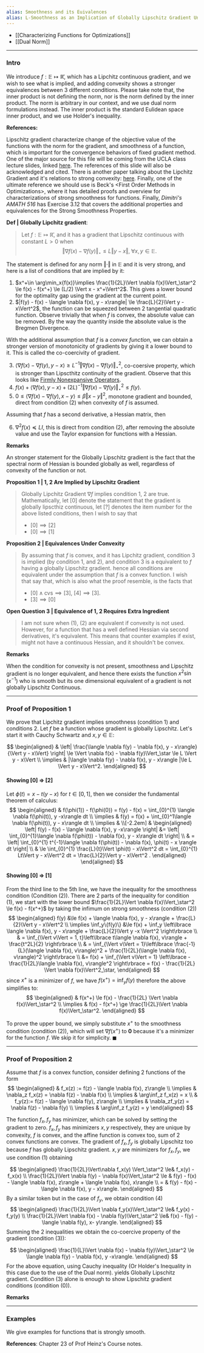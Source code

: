 ```yaml
---
alias: Smoothness and its Euivalences
alias: L-Smoothness as an Implication of Globally Lipschitz Gradient Under Convexity
---
```

* [[Characterizing Functions for Optimizations]]
* [[Dual Norm]]

---
### **Intro**

We introduce $f:\mathbb E \mapsto \mathbb{\bar R}$, which has a Lipchitz continuous gradient, and we wish to see what is implied, and adding convexity shows a stronger equivalences between 3 different conditions. Please take note that, the inner product is not defining the norm, nor is the norm defined by the inner product. The norm is arbitrary in our context, and we use dual norm formulations instead. The inner product is the standard Eulidean space inner product, and we use Holder's inequality. 

**References:** 

Lipschitz gradient characterize change of the objective value of the functions with the norm for the gradient, and smoothness of a function, which is important for the convergence behaviors of fixed gradient method. One of the major source for this file will be coming from the UCLA class lecture slides, linked [here](http://www.seas.ucla.edu/~vandenbe/236C/lectures/gradient.pdf#page14). The references of this slide will also be acknowledged and cited. There is another paper talking about the Lipchitz Gradient and it's relations to strong convexity: [here](https://arxiv.org/abs/1803.06573). Finally, one of the ultimate reference we should use is Beck's \<First Order Methods in Optimizations\>, where it has detailed proofs and overview for characterizations of strong smoothness for functions. Finally, *Dimitri's AMATH 516* has Exercise 3.12 that covers the additional properties and equivalences for the Strong Smoothness Properties. 

**Def | Globally Lipchitz gradient**: 

> Let $f: \mathbb E \mapsto \mathbb{\bar R}$, and it has a gradient that Lipschitz continuous with constant $L >0$  when
> $$
> \Vert \nabla f(x) - \nabla f(y)\Vert_\star\le L \Vert y - x\Vert, \;\forall x, y\in \mathbb E. 
> $$

The statement is defined for any norm $\Vert \cdot\Vert$ in $\mathbb E$ and it is very strong, and here is a list of conditions that are implied by it: 
1. $x^+\in \arg\min_x{f(x)}\implies \frac{1}{2L}\Vert \nabla f(x)\Vert_\star^2 \le f(x) - f(x^+) \le (L/2) \Vert x - x^+\Vert^2$. This gives a lower bound for the optimality gap using the gradient at the current point. 
2. $|f(y) - f(x) - \langle \nabla f(x), y - x\rangle| \le \frac{L}{2}\Vert y - x\Vert^2$, the function can be squeezed between 2 tangential quadratic function. Observe trivially that when $f$ is convex, the absolute value can be removed. By the way the quantity inside the absolute value is the Bregmen Divergence.

With the additional assumption that $f$ is a *convex function*, we can obtain a stronger version of monotonicity of gradients by giving it a lower bound to it. This is called the co-coercivity of gradient. 

3. $\langle \nabla f(x) - \nabla f(y), y - x\rangle \ge L^{-1}\Vert \nabla f(x) - \nabla f(y)\Vert_\star^2$, co-coersive property, which is stronger than Lipscthitz continuity of the gradient. Observe that this looks like [Firmly Nonexpansive Operators](Operators%20Theory/Firmly%20Nonexpansive%20Operators.md). 
4. $f(x) + \langle \nabla f(x), y - x\rangle + (2 L)^{-1}\Vert \nabla f(x) - \nabla f(y)\Vert^2_\star \le f(y)$. 
5. $0 \le \langle \nabla f(x) - \nabla f(y), x - y\rangle\le \beta \Vert x - y\Vert^2$, monotone gradient and bounded, direct from condition (2) when convexity of $f$ is assumed. 

Assuming that $f$ has a second derivative, a Hessian matrix, then 

6. $\nabla^2 f(x)\preceq LI$, this is direct from condition (2), after removing the absolute value and use the Taylor expansion for functions with a Hessian. 

**Remarks**

An stronger statement for the Globally Lipschitz gradient is the fact that the spectral norm of Hessian is bounded globally as well, regardless of convexity of the function or not. 

**Proposition 1 | 1, 2 Are Implied by Lipschitz Gradient**

> Globally Lipchitz Gradient $\nabla f$ implies condition 1, 2 are true. Mathematically, let \[0\] denote the statement that the gradient is globally lipscthiz continuous, let \[?\] denotes the item number for the above listed conditions, then I wish to say that
> * $[0]\implies [2]$ 
> * $[0]\implies [1]$

**Proposition 2 | Equivalences Under Convexity**

> By assuming that $f$ is convex, and it has Lipchitz gradient, condition 3 is implied (by condition 1, and 2), and condition 3 is a equivalent to $f$ having a globally Lipschitz gradient. hence all conditions are equivalent under the assumption that $f$ is a convex function. I wish that say that, which is also what the proof resemble, is the facts that 
> * $[0]\wedge\text{cvs}\implies [3]$, $[4]\implies [3]$. 
> * $[3]\implies [0]$

**Open Question 3 | Equivalence of 1, 2 Requires Extra Ingredient**

> I am not sure when (1), (2) are equivalent if convexity is not used. However, for a function that has a well defined Hessian via second derivatives, it's equivalent. This means that counter examples if exist, might not have a continuous Hessian, and it shouldn't be convex. 

**Remarks**

When the condition for convexity is not present, smoothness and Lipschitz gradient is no longer equivalent, and hence there exists the function $x^2\sin(x^{-1})$ who is smooth but its one dimensional equivalent of a gradient is not globally Lipschitz Continuous. 

---
### **Proof of Proposition 1**

We prove that Lipchitz gradient implies smoothness (condition 1) and conditions 2. Let $f$ be a function whose gradient is globally Lipschitz. Let's start it with Cauchy Schwartz and $x, y\in \mathbb E$: 

$$
\begin{aligned}
    & \left|
        \frac{\langle \nabla f(y) - \nabla f(x), y - x\rangle}{\Vert y - x\Vert}
    \right|
    \le 
    \Vert \nabla f(x) - \nabla f(y)\Vert_\star \le L \Vert y - x\Vert
    \\
    \implies & 
    |\langle \nabla f(y) - \nabla f(x), y - x\rangle |\le L \Vert y - x\Vert^2. 
\end{aligned}
$$

#### **Showing \[0\] => \[2\]**

Let $\phi(t) = x - t(y - x)$ for $t \in [0, 1]$, then we consider the fundamental theorem of calculus: 
$$
\begin{aligned}
    & f(\phi(1)) - f(\phi(0)) = f(y) - f(x) = \int_{0}^{1} 
    \langle \nabla f(\phi(t)), y -x\rangle
    dt
    \\
    \implies & 
    f(y) = f(x) + \int_{0}^1\langle \nabla f(\phi(t)), y - x\rangle dt
    \\
    \implies & 
    \\[-2.2em]
    & \begin{aligned}
            \left|
        f(y) - f(x) - \langle \nabla f(x), y -x\rangle
        \right| &= 
        \left|
            \int_{0}^{1}\langle \nabla f(\phi(t)) - \nabla f(x), y - x\rangle dt
        \right|
        \\
        & = \left|
            \int_{0}^{1} 
                t^{-1}\langle \nabla f(\phi(t)) - \nabla f(x), \phi(t) - x \rangle
            dt
        \right|
        \\
        & \le 
        \int_{0}^{1} 
            \frac{L}{t}\Vert \phi(t) - x\Vert^2
        dt = \int_{0}^{1} 
            Lt\Vert y - x\Vert^2
        dt = \frac{L}{2}\Vert y - x\Vert^2 .
    \end{aligned}
\end{aligned}
$$

#### **Showing \[0\] => \[1\]**

From the third line to the 5th line, we have the inequality for the smoothness condition (Condition (2)). There are 2 parts of the inequality for condition (1), we start with the lower bound $\frac{1}{2L}\Vert \nabla f(x)\Vert_\star^2 \le f(x) - f(x^+)$ by taking the infimum on strong smoothness (condition (2))
$$
\begin{aligned}
    f(y) &\le f(x) + \langle \nabla f(x), y - x\rangle + \frac{L}{2}\Vert y - x\Vert^2
    \\
    \implies \inf_y\{f(y)\} &\le f(x) + \inf_y 
    \left\lbrace
        \langle \nabla f(x), y - x\rangle + \frac{L}{2}\Vert y -x \Vert^2
    \right\rbrace
    \\
    & = \inf_{\Vert v\Vert = 1, t}\left\lbrace
        t\langle \nabla f(x), v\rangle + \frac{t^2L}{2}
    \right\rbrace
    \\
    & = 
    \inf_{\Vert v\Vert = 1}\left\lbrace
        \frac{-1}{L}(\langle \nabla f(x), v\rangle)^2 + 
        \frac{1}{2L}(\langle \nabla f(x), v\rangle)^2
    \right\rbrace
    \\
    &= 
    f(x) + \inf_{\Vert v\Vert = 1} \left\lbrace
        -\frac{1}{2L}\langle \nabla f(x), v\rangle^2
    \right\rbrace = f(x) - \frac{1}{2L} \Vert \nabla f(x)\Vert^2_\star, 
\end{aligned}
$$
since $x^+$ is a minimizer of $f$, we have $f(x^+)=\inf_y f(y)$ therefore the above simplifies to: 
$$
\begin{aligned}
    & f(x^+) \le f(x) - \frac{1}{2L} \Vert \nabla f(x)\Vert_\star^2
    \\
    \implies & f(x) - f(x^+) \ge \frac{1}{2L}\Vert \nabla f(x)\Vert_\star^2. 
\end{aligned}
$$

To prove the upper bound, we simply substitute $x^+$ to the smoothness condition (condition (2)), which will set $\nabla f(x^+)$ to $\mathbf 0$ because it's a minimizer for the function $f$. We skip it for simplicity. $\blacksquare$

---
### **Proof of Proposition 2**

Assume that $f$ is a convex function, consider defining 2 functions of the form
$$
\begin{aligned}
    & f_x(z) := f(z) - \langle \nabla f(x), z\rangle
    \\
    \implies  &
    \nabla_z f_x(z) = \nabla f(z) - \nabla f(x)
    \\
    \implies 
    & \arg\inf_z f_x(z) = x
    \\
    & f_y(z):= f(z) - \langle \nabla f(y), z\rangle
    \\
    \implies 
    & \nabla_zf_y(z) = \nabla f(z) - \nabla f(y)
    \\
    \implies 
    & \arg\inf_z f_y(z) = y
\end{aligned}
$$

The function $f_x, f_y$ has minimizer, which can be solved by setting the gradient to zero. $f_x, f_y$ has minimizers $x, y$ respectively, they are unique by convexity, $f$ is convex, and the affine function is convex too, sum of 2 convex functions are convex. The gradient of $f_x, f_y$ is globally Lipschitz too because $f$ has globally Lipschitz gradient. $x, y$ are minimizers for $f_x, f_y$, we use condition (1) obtaining 

$$
\begin{aligned}
    \frac{1}{2L}\Vert\nabla f_x(y) \Vert_\star^2 \le& f_x(y) - f_x(x)
    \\
    \frac{1}{2L}\Vert \nabla f(y) - \nabla f(x)\Vert_\star^2 \le &
    f(y) - f(x) - \langle \nabla f(x), z\rangle + \langle \nabla f(x), x\rangle
    \\
    = & f(y) - f(x) - \langle \nabla f(x), y - x\rangle. 
\end{aligned}
$$
By a similar token but in the case of $f_y$, we obtain condition (4)
$$
\begin{aligned}
    \frac{1}{2L}\Vert \nabla f_y(x)\Vert_\star^2
    \le& f_y(x) - f_y(y)
    \\
    \frac{1}{2L}\Vert \nabla f(x) - \nabla f(y)\Vert_\star^2 
    \le& f(x) - f(y) - \langle \nabla f(y), x- y\rangle. 
\end{aligned}
$$
Summing the 2 inequalities we obtain the co-coercive property of the gradient (condition (3)): 

$$
\begin{aligned}
    \frac{1}{L}\Vert \nabla f(x) - \nabla f(y)\Vert_\star^2 \le 
    \langle \nabla f(y) - \nabla f(x), y -x\rangle.
\end{aligned}
$$
For the above equation, using Cauchy inequality (Or Holder's Inequality in this case due to the use of the Dual norm). yields Globally Lipschitz gradient. Condition (3) alone is enough to show Lipschitz gradient conditions (condition (0)). 

**Remarks**




----
### **Examples**

We give examples for functions that is strongly smooth. 

**References**: Chapter 23 of Prof Heinz's Course notes. 

